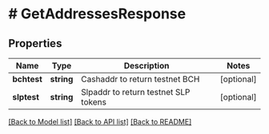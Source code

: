 # # GetAddressesResponse

## Properties

Name | Type | Description | Notes
------------ | ------------- | ------------- | -------------
**bchtest** | **string** | Cashaddr to return testnet BCH | [optional] 
**slptest** | **string** | Slpaddr to return testnet SLP tokens | [optional] 

[[Back to Model list]](../../README.md#documentation-for-models) [[Back to API list]](../../README.md#documentation-for-api-endpoints) [[Back to README]](../../README.md)


